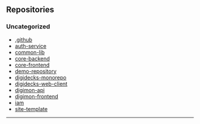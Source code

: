 ## Repositories

<!-- REPO-LIST-START -->
### Uncategorized

- [.github](https://github.com/digidecks/.github)
- [auth-service](https://github.com/digidecks/auth-service)
- [common-lib](https://github.com/digidecks/common-lib)
- [core-backend](https://github.com/digidecks/core-backend)
- [core-frontend](https://github.com/digidecks/core-frontend)
- [demo-repository](https://github.com/digidecks/demo-repository)
- [digidecks-monorepo](https://github.com/digidecks/digidecks-monorepo)
- [digidecks-web-client](https://github.com/digidecks/digidecks-web-client)
- [digimon-api](https://github.com/digidecks/digimon-api)
- [digimon-frontend](https://github.com/digidecks/digimon-frontend)
- [iam](https://github.com/digidecks/iam)
- [site-template](https://github.com/digidecks/site-template)

<!-- REPO-LIST-END -->

---
